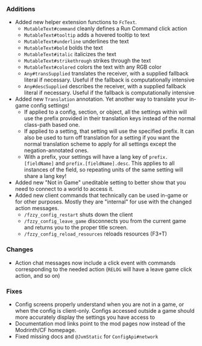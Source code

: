### Additions
* Added new helper extension functions to `FcText`.
  * `MutableText#command` cleanly defines a Run Command click action
  * `MutableText#tooltip` adds a hovered tooltip to text
  * `MutableText#underline` underlines the text
  * `MutableText#bold` bolds the text
  * `MutableText#italic` italicizes the text
  * `MutableText#strikethrough` strikes through the text
  * `MutableText#colored` colors the text with any RGB color
  * `Any#transSupplied` translates the receiver, with a supplied fallback literal if necessary. Useful if the fallback is computationally intensive
  * `Any#descSupplied` describes the receiver, with a supplied fallback literal if necessary. Useful if the fallback is computationally intensive
* Added new `Translation` annotation. Yet another way to translate your in-game config settings!
  * If applied to a config, section, or object, all the settings within will use the prefix provided in their translation keys instead of the normal class-path based one.
  * If applied to a setting, that setting will use the specified prefix. It can also be used to turn off translation for a setting if you want the normal translation scheme to apply for all settings except the negation-annotated ones.
  * With a prefix, your settings will have a lang key of `prefix.[fieldName]` and `prefix.[fieldName].desc`. This applies to all instances of the field, so repeating units of the same setting will share a lang key!
* Added new "Not in Game" uneditable setting to better show that you need to connect to a world to access it.
* Added new client commands that technically can be used in-game or for other purposes. Mostly they are "internal" for use with the changed action messages.
  * `/fzzy_config_restart` shuts down the client
  * `/fzzy_config_leave_game` disconnects you from the current game and returns you to the proper title screen.
  * `/fzzy_config_reload_resources` reloads resources (F3+T)

### Changes
* Action chat messages now include a click event with commands corresponding to the needed action (`RELOG` will have a leave game click action, and so on)

### Fixes
* Config screens properly understand when you are not in a game, or when the config is client-only. Configs accessed outside a game should more accurately display the settings you have access to
* Documentation mod links point to the mod pages now instead of the Modrinth/CF homepage.
* Fixed missing docs and `@JvmStatic` for `ConfigApi#network`